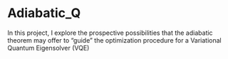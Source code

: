 # Adiabatic_Q

In this project, I explore the prospective possibilities that the adiabatic theorem may offer to “guide” the optimization procedure for a Variational Quantum Eigensolver (VQE)
